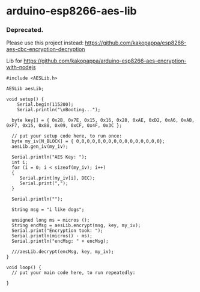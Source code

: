 # arduino-esp8266-aes-lib


### Deprecated. 

Please use this project instead: 
https://github.com/kakopappa/esp8266-aes-cbc-encryption-decryption


Lib for https://github.com/kakopappa/arduino-esp8266-aes-encryption-with-nodejs


```
#include <AESLib.h>

AESLib aesLib;

void setup() {
    Serial.begin(115200);
    Serial.println("\nBooting...");  
  
  byte key[] = { 0x2B, 0x7E, 0x15, 0x16, 0x28, 0xAE, 0xD2, 0xA6, 0xAB, 0xF7, 0x15, 0x88, 0x09, 0xCF, 0x4F, 0x3C };
    
  // put your setup code here, to run once:
  byte my_iv[N_BLOCK] = { 0,0,0,0,0,0,0,0,0,0,0,0,0,0,0,0};
  aesLib.gen_iv(my_iv);

  Serial.println("AES Key: ");
  int i;
  for (i = 0; i < sizeof(my_iv); i++)
  {
     Serial.print(my_iv[i], DEC); 
     Serial.print(",");
  }

  Serial.println("");

  String msg = "i like dogs";
  
  unsigned long ms = micros ();
  String encMsg = aesLib.encrypt(msg, key, my_iv);
  Serial.print("Encryption took: ");
  Serial.println(micros() - ms);  
  Serial.println("encMsg: " + encMsg);  

  ///aesLib.decrypt(encMsg, key, my_iv);
}

void loop() {
  // put your main code here, to run repeatedly:
  
}
```
